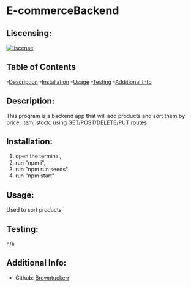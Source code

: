 # E-commerceBackend
  ## Liscensing:
  [![liscense](https://img.shields.io/badge/liscense-None-blue)](https://shields.io)

  ## Table of Contents
  -[Description](#description)
  -[Installation](#installation)
  -[Usage](#usage)
  -[Testing](#testing)
  -[Additional Info](#addition-info)

  ## Description:
  This program is a backend app that will add products and sort them by price, item, stock. using GET/POST/DELETE/PUT routes

  ## Installation:
  1. open the terminal, 
  2. run "npm i", 
  3. run "npm run seeds"
  4. run "npm start"
  
  ## Usage:
  Used to sort products

  ## Testing:
  n/a

  ## Additional Info:
  - Github: [Browntuckerr](https://github.com/Browntuckerr)
